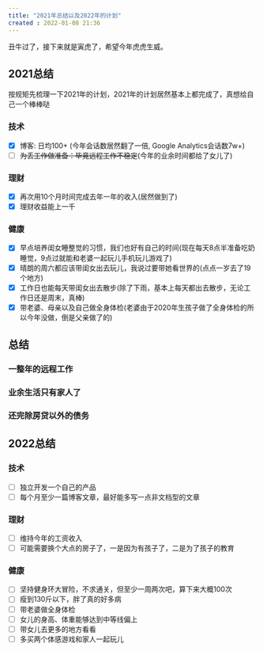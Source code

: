 ```yaml
---
title: "2021年总结以及2022年的计划"
created : 2022-01-08 21:36
---
```


丑牛过了，接下来就是寅虎了，希望今年虎虎生威。

## 2021总结

按规矩先梳理一下2021年的计划，2021年的计划居然基本上都完成了，真想给自己一个棒棒哒

<!--more-->

### 技术

- [x] 博客: 日均100+ (今年会话数居然翻了一倍, Google Analytics会话数7w+)
- [ ] ~~为丢工作做准备：毕竟远程工作不稳定~~(今年的业余时间都给了女儿了)

### 理财

- [x] 再次用10个月时间完成去年一年的收入(居然做到了)
- [x] 理财收益能上一千

### 健康

- [x] 早点培养闺女睡整觉的习惯，我们也好有自己的时间(现在每天8点半准备吃奶睡觉，9点过就能和老婆一起玩儿手机玩儿游戏了)
- [x] 晴朗的周六都应该带闺女出去玩儿，我说过要带她看世界的(点点一岁去了19个地方)
- [x] 工作日也能每天带闺女出去散步(除了下雨，基本上每天都出去散步，无论工作日还是周末，真棒)
- [x] 带老婆、母亲以及自己做全身体检(老婆由于2020年生孩子做了全身体检的所以今年没做，倒是父亲做了的)

## 总结

### 一整年的远程工作

### 业余生活只有家人了

### 还完除房贷以外的债务

## 2022总结

### 技术

- [ ] 独立开发一个自己的产品
- [ ] 每个月至少一篇博客文章，最好能多写一点非文档型的文章

### 理财

- [ ] 维持今年的工资收入
- [ ] 可能需要换个大点的房子了，一是因为有孩子了，二是为了孩子的教育

### 健康

- [ ] 坚持健身环大冒险，不求通关，但至少一周两次吧，算下来大概100次
- [ ] 瘦到130斤以下，胖了真的好多病
- [ ] 带老婆做全身体检
- [ ] 女儿的身高、体重能够达到中等线偏上
- [ ] 带女儿去更多的地方看看
- [ ] 多买两个体感游戏和家人一起玩儿
